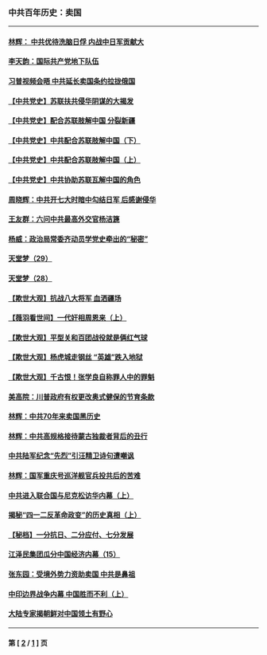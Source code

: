 ### 中共百年历史：卖国
---
#### [林辉： 中共优待洗脑日俘 内战中日军贡献大](../../pages/nf1176117/n13624644.md?12190430) 
#### [李天韵：国际共产党地下队伍](../../pages/nf1176117/n13611808.md?12190430) 
#### [习普视频会晤 中共延长卖国条约拉拢俄国](../../pages/nf1176117/n13060971.md?12190430) 
#### [【中共党史】苏联扶共侵华阴谋的大揭发](../../pages/nf1176117/n13056050.md?12190430) 
#### [【中共党史】配合苏联肢解中国 分裂新疆](../../pages/nf1176117/n13040700.md?12190430) 
#### [【中共党史】中共配合苏联肢解中国（下）](../../pages/nf1176117/n13035660.md?12190430) 
#### [【中共党史】中共配合苏联肢解中国（上）](../../pages/nf1176117/n13030262.md?12190430) 
#### [【中共党史】中共协助苏联瓦解中国的角色](../../pages/nf1176117/n13018109.md?12190430) 
#### [周晓辉：中共开七大时暗中勾结日军 后感谢侵华](../../pages/nf1176117/n12921960.md?12190430) 
#### [王友群：六问中共最高外交官杨洁篪](../../pages/nf1176117/n12836495.md?12190430) 
#### [杨威：政治局常委齐动员学党史牵出的“秘密”](../../pages/nf1176117/n12764642.md?12190430) 
#### [天堂梦（29）](../../pages/nf1176117/n12408465.md?12190430) 
#### [天堂梦（28）](../../pages/nf1176117/n12408309.md?12190430) 
#### [【欺世大观】抗战八大将军 血洒疆场](../../pages/nf1176117/n12357044.md?12190430) 
#### [【薇羽看世间】一代奸相周恩来（上）](../../pages/nf1176117/n12401109.md?12190430) 
#### [【欺世大观】平型关和百团战役就是俩红气球](../../pages/nf1176117/n12359157.md?12190430) 
#### [【欺世大观】杨虎城走钢丝 “英雄”跌入地狱](../../pages/nf1176117/n12358840.md?12190430) 
#### [【欺世大观】千古恨！张学良自称罪人中的罪魁](../../pages/nf1176117/n12358629.md?12190430) 
#### [美高院：川普政府有权更改奥式健保的节育条款](../../pages/nf1176117/n12242171.md?12190430) 
#### [林辉：中共70年来卖国黑历史](../../pages/nf1176117/n11552181.md?12190430) 
#### [林辉：中共高规格接待蒙古独裁者背后的丑行](../../pages/nf1176117/n11225005.md?12190430) 
#### [中共陆军纪念“先烈”引汪精卫诗句遭嘲讽](../../pages/nf1176117/n11153345.md?12190430) 
#### [林辉：国军重庆号巡洋舰官兵投共后的苦难](../../pages/nf1176117/n10997801.md?12190430) 
#### [中共进入联合国与尼克松访华内幕（上）](../../pages/nf1176117/n10138788.md?12190430) 
#### [揭秘“四一二反革命政变”的历史真相（上）](../../pages/nf1176117/n9996650.md?12190430) 
#### [【秘档】一分抗日、二分应付、七分发展](../../pages/nf1176117/n9331484.md?12190430) 
#### [江泽民集团瓜分中国经济内幕（15）](../../pages/nf1176117/n9268584.md?12190430) 
#### [张东园：受境外势力资助卖国 中共是鼻祖](../../pages/nf1176117/n9272480.md?12190430) 
#### [中印边界战争内幕 中国胜而不利（上）](../../pages/nf1176117/n9252458.md?12190430) 
#### [大陆专家揭朝鲜对中国领土有野心](../../pages/nf1176117/n9074056.md?12190430) 

---
#### 第 [ [2](./2.md?12190430) / [1](./1.md?12190430) ] 页
